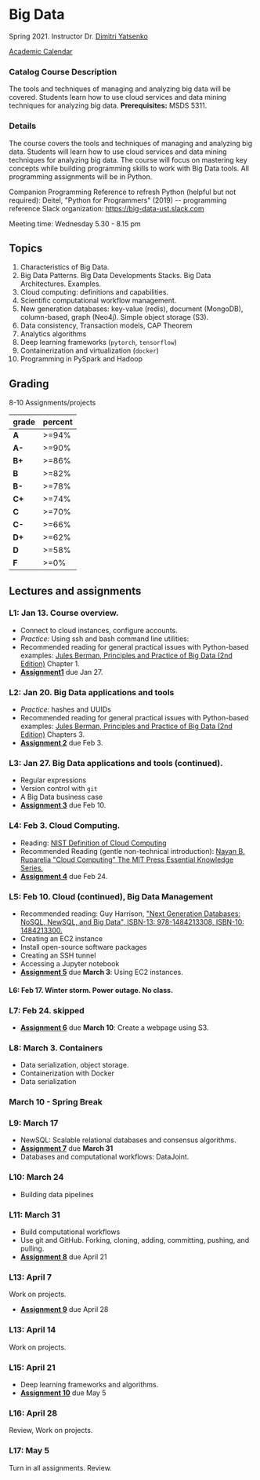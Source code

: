 # Big Data

Spring 2021.  Instructor Dr. [Dimitri Yatsenko](https://github.com/dimitri-yatsenko)

[Academic Calendar](https://www.stthom.edu/Public/getFile.asp?File_Content_ID=120137)

### Catalog Course Description
The tools and techniques of managing and analyzing big data will be covered. Students learn how to use cloud services and data mining techniques for analyzing big data. **Prerequisites:** MSDS 5311.

### Details 
The course covers the tools and techniques of managing and analyzing big data.  Students will learn how to use cloud services and data mining techniques for analyzing big data.  The course will focus on mastering key concepts while building programming skills to work with Big Data tools.  All programming assignments will be in Python.

Companion Programming Reference to refresh Python (helpful but not required):  Deitel, "Python for Programmers" (2019) -- programming reference 
Slack organization: https://big-data-ust.slack.com

Meeting time: Wednesday 5.30 - 8.15 pm

## Topics 
1. Characteristics of Big Data.
2. Big Data Patterns. Big Data Developments Stacks. Big Data Architectures. Examples.
3. Cloud computing: definitions and capabilities. 
4. Scientific computational workflow management. 
6. New generation databases: key-value (redis), document (MongoDB), column-based, graph (Neo4j). Simple object storage (S3).
7. Data consistency, Transaction models, CAP Theorem
8. Analytics algorithms
9. Deep learning frameworks (`pytorch`, `tensorflow`)
9. Containerization and virtualization (`docker`)
9. Programming in PySpark and Hadoop

## Grading 
8-10 Assignments/projects 

|grade| percent |
|---|---|
|**A** |>=94%|
|**A-**|>=90%|
|**B+**|>=86%|
|**B**|>=82%|
|**B-**|>=78%|
|**C+**|>=74%|
|**C**|>=70%|
|**C-**|>=66%|
|**D+**|>=62%|
|**D**|>=58%|
|**F**|>=0%|


## Lectures and assignments 
### L1: Jan 13. Course overview. 
* Connect to cloud instances, configure accounts. 
* *Practice:* Using ssh and bash command line utilities: 
* Recommended reading for general practical issues with Python-based examples: [Jules Berman, Principles and Practice of Big Data (2nd Edition)](https://learning.oreilly.com/library/view/principles-and-practice/9780128156100) Chapter 1.  
* [**Assignment1**](Assign01.md) due Jan 27.

### L2: Jan 20. Big Data applications and tools  
* *Practice*: hashes and UUIDs 
* Recommended reading for general practical issues with Python-based examples: [Jules Berman, Principles and Practice of Big Data (2nd Edition)](https://learning.oreilly.com/library/view/principles-and-practice/9780128156100) Chapters 3.  
* [**Assignment 2**](Assign02.md) due Feb 3.

### L3: Jan 27. Big Data applications and tools (continued). 
* Regular expressions 
* Version control with `git` 
* A Big Data business case 
* [**Assignment 3**](Assign03.md) due Feb 10.

### L4: Feb 3. Cloud Computing.  
* Reading: [NIST Definition of Cloud Computing](https://nvlpubs.nist.gov/nistpubs/Legacy/SP/nistspecialpublication800-145.pdf) 
* Recommended Reading (gentle non-technical introduction): [Nayan B. Ruparelia "Cloud Computing" The MIT Press Essential Knowledge Series.](https://www.amazon.com/Cloud-Computing-Press-Essential-Knowledge/dp/0262529092/) 
* [**Assignment 4**](Assign04.md) due Feb 24.

### L5: Feb 10. Cloud (continued), Big Data Management 
* Recommended reading: Guy Harrison, ["Next Generation Databases: NoSQL, NewSQL, and Big Data", ISBN-13: 978-1484213308, ISBN-10: 1484213300.](https://www.amazon.com/Next-Generation-Databases-NoSQLand-Data/dp/1484213300) 
* Creating an EC2 instance 
* Install open-source software packages 
* Creating an SSH tunnel 
* Accessing a Jupyter notebook
* [**Assignment 5**](Assign05.md) due **March 3**: Using EC2 instances.

#### L6: Feb 17. Winter storm. Power outage. No class.

### L7: Feb 24. skipped
* [**Assignment 6**](Assign06.md) due **March 10**: Create a webpage using S3.

### L8: March 3. Containers
* Data serialization, object storage.
* Containerization with Docker 
* Data serialization


### March 10 - Spring Break

### L9: March 17 
* NewSQL: Scalable relational databases and consensus algorithms.
* [**Assignment 7**](Assign07.md) due **March 31**
* Databases and computational workflows: DataJoint.

### L10: March 24
* Building data pipelines 

### L11: March 31
* Build computational workflows 
* Use git and GitHub. Forking, cloning, adding, committing, pushing, and pulling.
* [**Assignment 8**](Assign08.md) due April 21

### L13: April 7
Work on projects.
* [**Assignment 9**](Assign09.md) due April 28

### L13: April 14
Work on projects.

### L15: April 21 
* Deep learning frameworks and algorithms.
* [**Assignment 10**](Assign10.md) due May 5

### L16: April 28
Review, Work on projects. 

### L17: May 5
Turn in all assignments. Review.
